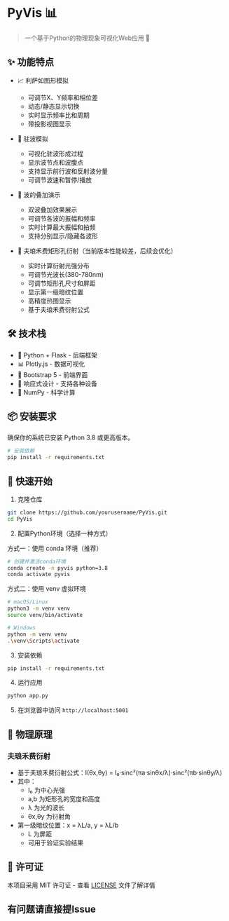 # PyVis 📊

> 一个基于Python的物理现象可视化Web应用 🚀

## ✨ 功能特点

- 📈 利萨如图形模拟
  - 可调节X、Y频率和相位差
  - 动态/静态显示切换
  - 实时显示频率比和周期
  - 带投影视图显示

- 🌊 驻波模拟
  - 可视化驻波形成过程
  - 显示波节点和波腹点
  - 支持显示前行波和反射波分量
  - 可调节波速和暂停/播放

- 🔄 波的叠加演示
  - 双波叠加效果展示
  - 可调节各波的振幅和频率
  - 实时计算最大振幅和拍频
  - 支持分别显示/隐藏各波形

- 🔭 夫琅禾费矩形孔衍射（当前版本性能较差，后续会优化）
  - 实时计算衍射光强分布
  - 可调节光波长(380-780nm)
  - 可调节矩形孔尺寸和屏距
  - 显示第一级暗纹位置
  - 高精度热图显示
  - 基于夫琅禾费衍射公式

## 🛠️ 技术栈

- 🐍 Python + Flask - 后端框架
- 📊 Plotly.js - 数据可视化
- 🎨 Bootstrap 5 - 前端界面
- 📱 响应式设计 - 支持各种设备
- 🧮 NumPy - 科学计算

## 📦 安装要求

确保你的系统已安装 Python 3.8 或更高版本。

```bash
# 安装依赖
pip install -r requirements.txt
```

## 🚀 快速开始

1. 克隆仓库
```bash
git clone https://github.com/yourusername/PyVis.git
cd PyVis
```

2. 配置Python环境（选择一种方式）

方式一：使用 conda 环境（推荐）
```bash
# 创建并激活conda环境
conda create -n pyvis python=3.8
conda activate pyvis
```

方式二：使用 venv 虚拟环境
```bash
# macOS/Linux
python3 -m venv venv
source venv/bin/activate

# Windows
python -m venv venv
.\venv\Scripts\activate
```

3. 安装依赖
```bash
pip install -r requirements.txt
```

4. 运行应用
```bash
python app.py
```

5. 在浏览器中访问 `http://localhost:5001`

## 🔬 物理原理

### 夫琅禾费衍射
- 基于夫琅禾费衍射公式：I(θx,θy) = I₀·sinc²(πa·sinθx/λ)·sinc²(πb·sinθy/λ)
- 其中：
  - I₀ 为中心光强
  - a,b 为矩形孔的宽度和高度
  - λ 为光的波长
  - θx,θy 为衍射角
- 第一级暗纹位置：x = λL/a, y = λL/b
  - L 为屏距
  - 可用于验证实验结果

## 📝 许可证

本项目采用 MIT 许可证 - 查看 [LICENSE](LICENSE) 文件了解详情

## 有问题请直接提Issue
